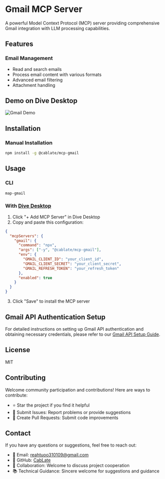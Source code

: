 # Gmail MCP Server

A powerful Model Context Protocol (MCP) server providing comprehensive Gmail integration with LLM processing capabilities.

## Features

### Email Management

- Read and search emails
- Process email content with various formats
- Advanced email filtering
- Attachment handling

## Demo on Dive Desktop

![Gmail Demo](docs/Demo-on-Dive-Desktop.gif)

## Installation

### Manual Installation

```bash
npm install -g @cablate/mcp-gmail
```

## Usage

### CLI

```bash
map-gmail
```

### With [Dive Desktop](https://github.com/OpenAgentPlatform/Dive)

1. Click "+ Add MCP Server" in Dive Desktop
2. Copy and paste this configuration:

```json
{
  "mcpServers": {
    "gmail": {
      "command": "npx",
      "args": ["-y", "@cablate/mcp-gmail"],
      "env": {
        "GMAIL_CLIENT_ID": "your_client_id",
        "GMAIL_CLIENT_SECRET": "your_client_secret",
        "GMAIL_REFRESH_TOKEN": "your_refresh_token"
      },
      "enabled": true
    }
  }
}
```

3. Click "Save" to install the MCP server

## Gmail API Authentication Setup

For detailed instructions on setting up Gmail API authentication and obtaining necessary credentials, please refer to our [Gmail API Setup Guide](guide.md).

## License

MIT

## Contributing

Welcome community participation and contributions! Here are ways to contribute:

- ⭐️ Star the project if you find it helpful
- 🐛 Submit Issues: Report problems or provide suggestions
- 🔧 Create Pull Requests: Submit code improvements

## Contact

If you have any questions or suggestions, feel free to reach out:

- 📧 Email: [reahtuoo310109@gmail.com](mailto:reahtuoo310109@gmail.com)
- 📧 GitHub: [CabLate](https://github.com/cablate/)
- 🤝 Collaboration: Welcome to discuss project cooperation
- 📚 Technical Guidance: Sincere welcome for suggestions and guidance
